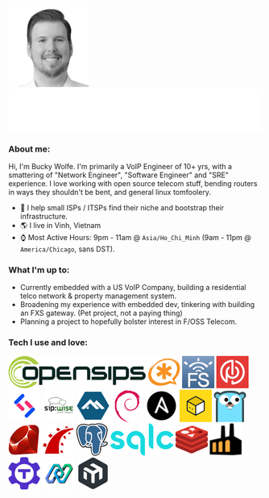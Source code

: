[![Profile Pic BW](https://raw.githubusercontent.com/Igneous/igneous/dev/assets/me.png)]()
[![Typing SVG](https://raw.githubusercontent.com/Igneous/igneous/dev/assets/greet_typing.svg)]()

### About me:

Hi, I'm Bucky Wolfe. I'm primarily a VoIP Engineer of 10+ yrs, with a smattering of "Network Engineer", "Software Engineer" and "SRE" experience.
I love working with open source telecom stuff, bending routers in ways they shouldn't be bent, and general linux tomfoolery.

- 👔 I help small ISPs / ITSPs find their niche and bootstrap their infrastructure.
- 🌎 I live in Vinh, Vietnam 
- ⌚ Most Active Hours: 9pm - 11am @ `Asia/Ho_Chi_Minh` (9am - 11pm @ `America/Chicago`, sans DST).

### What I'm up to: 

+ Currently embedded with a US VoIP Company, building a residential telco network & property management system.
+ Broadening my experience with embedded dev, tinkering with building an FXS gateway. (Pet project, not a paying thing)
+ Planning a project to hopefully bolster interest in F/OSS Telecom.

### Tech I use and love:

[![openSIPS](https://raw.githubusercontent.com/Igneous/igneous/dev/assets/opensips_logo_64.png)](https://opensips.org)
[![Asterisk](https://raw.githubusercontent.com/Igneous/igneous/dev/assets/asterisk_logo_64.png)](https://asterisk.org)
[![FreeSwitch](https://raw.githubusercontent.com/Igneous/igneous/dev/assets/freeswitch_logo_64.png)](https://signalwire.com/freeswitch)
[![Pion](https://raw.githubusercontent.com/Igneous/igneous/dev/assets/pion_logo_64.png)](https://pion.ly)
[![Signalwire](https://raw.githubusercontent.com/Igneous/igneous/dev/assets/signalwire_logo_64.png)](https://signalwire.com)
[![RTPEngine](https://raw.githubusercontent.com/Igneous/igneous/dev/assets/sipwise_rtpengine_logo_64.png)](https://github.com/sipwise/rtpengine)
[![Alpine Linux](https://raw.githubusercontent.com/Igneous/igneous/dev/assets/alpine_logo_64.png)](https://www.alpinelinux.org)
[![Debian Linux](https://raw.githubusercontent.com/Igneous/igneous/dev/assets/debian_logo_64.png)](https://debian.org)
[![Ansible](https://raw.githubusercontent.com/Igneous/igneous/dev/assets/ansible_logo_64.png)](https://docs.ansible.com)
[![OpenTofu](https://raw.githubusercontent.com/Igneous/igneous/dev/assets/opentofu_logo_64.png)](https://opentofu.org)
[![Golang](https://raw.githubusercontent.com/Igneous/igneous/dev/assets/golang_logo_64.png)](https://go.dev)
[![Ruby](https://raw.githubusercontent.com/Igneous/igneous/dev/assets/header-ruby-logo.png)](https://ruby-lang.org)
[![Rails](https://raw.githubusercontent.com/Igneous/igneous/dev/assets/rails_logo_64.png)](https://rubyonrails.org)
[![Postgres](https://raw.githubusercontent.com/Igneous/igneous/dev/assets/pg_logo_64.png)](https://postgresql.org)
[![sqlc](https://raw.githubusercontent.com/Igneous/igneous/dev/assets/sqlc_logo_64.png)](https://sqlc.dev)
[![Redis](https://raw.githubusercontent.com/Igneous/igneous/dev/assets/redis_logo_64.png)](https://redis.io)
[![Faktory](https://raw.githubusercontent.com/Igneous/igneous/dev/assets/faktory_logo_64.png)](https://contribsys.com/faktory)
[![Teleport](https://raw.githubusercontent.com/Igneous/igneous/dev/assets/teleport_logo_64.png)](https://goteleport.com)
[![Northflank](https://raw.githubusercontent.com/Igneous/igneous/dev/assets/northflank_logo_64.png)](https://northflank.com)
[![Mikrotik](https://raw.githubusercontent.com/Igneous/igneous/dev/assets/mikrotik_logo_64.png)](https://mikrotik.com)
